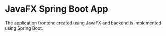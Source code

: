 # JavaFX Spring Boot App
The application frontend created using JavaFX and backend is implemented using Spring Boot.


